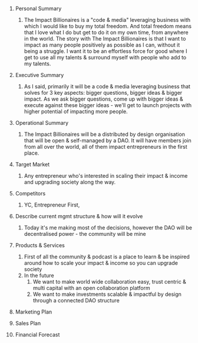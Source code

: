 1. Personal Summary
    1. The Impact Billionaires is a "code & media" leveraging business with which I would like to buy my total freedom. And total freedom means that I love what I do but get to do it on my own time, from anywhere in the world. The story with The Impact Billionaires is that I want to impact as many people positively as possible as I can, without it being a struggle. I want it to be an effortless force for good where I get to use all my talents & surround myself with people who add to my talents.
2. Executive Summary
    1. As I said, primarily it will be a code & media leveraging business that solves for 3 key aspects: bigger questions, bigger ideas & bigger impact. As we ask bigger questions, come up with bigger ideas & execute against these bigger ideas - we'll get to launch projects with higher potential of impacting more people.
3. Operational Summary
    1. The Impact Billionaires will be a distributed by design organisation that will be open & self-managed by a DAO. It will have members join from all over the world, all of them impact entrepreneurs in the first place.
4. Target Market
    1. Any entrepreneur who's interested in scaling their impact & income and upgrading society along the way.
5. Competitors
    1. YC, Entrepreneur First,
6. Describe current mgmt structure & how will it evolve
    1. Today it's me making most of the decisions, however the DAO will be decentralised power - the community will be mine
7. Products & Services
    1. First of all the community & podcast is a place to learn & be inspired around how to scale your impact & income so you can upgrade society
    2. In the future
        1. We want to make world wide collaboration easy, trust centric & multi capital with an open collaboration platform
        2. We want to make investments scalable & impactful by design through a connected DAO structure
8. Marketing Plan
    
9. Sales Plan
10. Financial Forecast